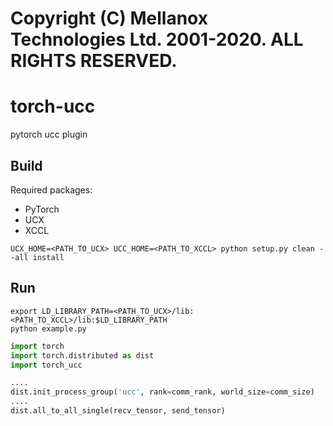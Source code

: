 #
# Copyright (C) Mellanox Technologies Ltd. 2001-2020.  ALL RIGHTS RESERVED.
#

# torch-ucc
pytorch ucc plugin
## Build
Required packages:
* PyTorch
* UCX
* XCCL

```shell
UCX_HOME=<PATH_TO_UCX> UCC_HOME=<PATH_TO_XCCL> python setup.py clean --all install
```
## Run
```shell
export LD_LIBRARY_PATH=<PATH_TO_UCX>/lib:<PATH_TO_XCCL>/lib:$LD_LIBRARY_PATH
python example.py
```

```python
import torch
import torch.distributed as dist
import torch_ucc

....
dist.init_process_group('ucc', rank=comm_rank, world_size=comm_size)
....
dist.all_to_all_single(recv_tensor, send_tensor)

```
